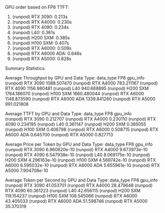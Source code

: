 
GPU order based on FP8 TTFT:
1. (runpod) RTX 3090: 0.213s
2. (runpod) RTX A4000: 0.230s
3. (runpod) RTX 4090: 0.234s
4. (runpod) L40: 0.361s
5. (runpod) H200 SXM: 0.385s
6. (runpod) H100 SXM: 0.407s
7. (runpod) RTX A6000: 0.509s
8. (runpod) RTX A6000 ADA: 0.646s
9. (runpod) RTX A5000: 0.828s

Summary Statistics:

Average Throughput by GPU and Data Type:
data_type                       FP8
gpu_info                           
(runpod) RTX 3090       1088.507470
(runpod) RTX A4000       783.211167
(runpod) RTX 4090       1156.980481
(runpod) L40             940.668895
(runpod) H200 SXM       1764.186070
(runpod) H100 SXM       1660.480044
(runpod) RTX A6000      1148.873590
(runpod) RTX A6000 ADA  1339.841260
(runpod) RTX A5000       991.021808

Average TTFT by GPU and Data Type:
data_type                    FP8
gpu_info                        
(runpod) RTX 3090       0.212707
(runpod) RTX A4000      0.230110
(runpod) RTX 4090       0.234195
(runpod) L40            0.361147
(runpod) H200 SXM       0.385055
(runpod) H100 SXM       0.406798
(runpod) RTX A6000      0.508715
(runpod) RTX A6000 ADA  0.645700
(runpod) RTX A5000      0.827713

Average Price per Token by GPU and Data Type:
data_type                        FP8
gpu_info                            
(runpod) RTX 3090       6.960620e-10
(runpod) RTX A4000      9.673973e-10
(runpod) RTX 4090       6.547938e-10
(runpod) L40            8.069175e-10
(runpod) H200 SXM       4.296163e-10
(runpod) H100 SXM       4.569742e-10
(runpod) RTX A6000      6.595032e-10
(runpod) RTX A6000 ADA  5.655961e-10
(runpod) RTX A5000      7.904708e-10

Average Token per Second by GPU and Data Type:
data_type                      FP8
gpu_info                          
(runpod) RTX 3090        41.053701
(runpod) RTX A4000       28.479648
(runpod) RTX 4090        60.361223
(runpod) L40             42.656115
(runpod) H200 SXM       119.154237
(runpod) H100 SXM       108.545066
(runpod) RTX A6000       43.405033
(runpod) RTX A6000 ADA   51.598746
(runpod) RTX A5000       35.370319
